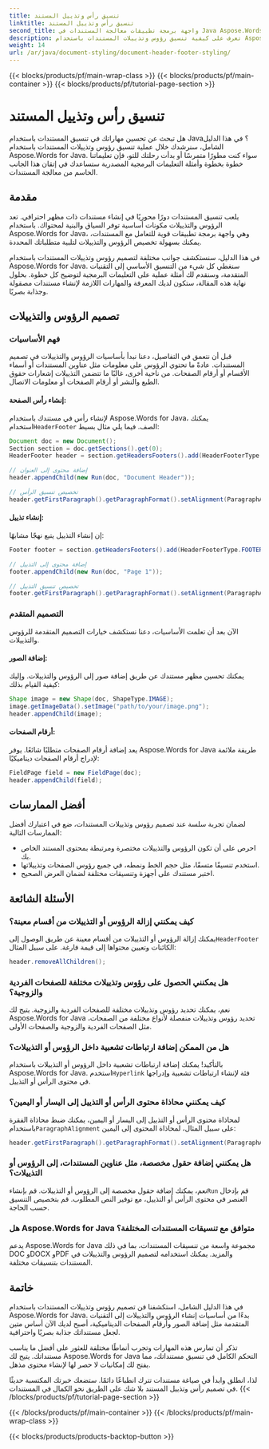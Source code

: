 ```yaml
---
title: تنسيق رأس وتذييل المستند
linktitle: تنسيق رأس وتذييل المستند
second_title: واجهة برمجة تطبيقات معالجة المستندات في Java Aspose.Words
description: تعرف على كيفية تنسيق رؤوس وتذييلات المستندات باستخدام Aspose.Words for Java في هذا الدليل المفصل. يتضمن تعليمات خطوة بخطوة وكود المصدر.
weight: 14
url: /ar/java/document-styling/document-header-footer-styling/
---
```


{{< blocks/products/pf/main-wrap-class >}}
{{< blocks/products/pf/main-container >}}
{{< blocks/products/pf/tutorial-page-section >}}

# تنسيق رأس وتذييل المستند

هل تبحث عن تحسين مهاراتك في تنسيق المستندات باستخدام Java؟ في هذا الدليل الشامل، سنرشدك خلال عملية تنسيق رؤوس وتذييلات المستندات باستخدام Aspose.Words for Java. سواء كنت مطورًا متمرسًا أو بدأت رحلتك للتو، فإن تعليماتنا خطوة بخطوة وأمثلة التعليمات البرمجية المصدرية ستساعدك في إتقان هذا الجانب الحاسم من معالجة المستندات.


## مقدمة

يلعب تنسيق المستندات دورًا محوريًا في إنشاء مستندات ذات مظهر احترافي. تعد الرؤوس والتذييلات مكونات أساسية توفر السياق والبنية لمحتواك. باستخدام Aspose.Words for Java، وهي واجهة برمجة تطبيقات قوية للتعامل مع المستندات، يمكنك بسهولة تخصيص الرؤوس والتذييلات لتلبية متطلباتك المحددة.

في هذا الدليل، سنستكشف جوانب مختلفة لتصميم رؤوس وتذييلات المستندات باستخدام Aspose.Words for Java. سنغطي كل شيء من التنسيق الأساسي إلى التقنيات المتقدمة، وسنقدم لك أمثلة عملية على التعليمات البرمجية لتوضيح كل خطوة. بحلول نهاية هذه المقالة، ستكون لديك المعرفة والمهارات اللازمة لإنشاء مستندات مصقولة وجذابة بصريًا.

## تصميم الرؤوس والتذييلات

### فهم الأساسيات

قبل أن نتعمق في التفاصيل، دعنا نبدأ بأساسيات الرؤوس والتذييلات في تصميم المستندات. عادةً ما تحتوي الرؤوس على معلومات مثل عناوين المستندات أو أسماء الأقسام أو أرقام الصفحات. من ناحية أخرى، غالبًا ما تتضمن التذييلات إشعارات حقوق الطبع والنشر أو أرقام الصفحات أو معلومات الاتصال.

#### إنشاء رأس الصفحة:

 لإنشاء رأس في مستندك باستخدام Aspose.Words for Java، يمكنك استخدام`HeaderFooter` الصف. فيما يلي مثال بسيط:

```java
Document doc = new Document();
Section section = doc.getSections().get(0);
HeaderFooter header = section.getHeadersFooters().add(HeaderFooterType.HEADER_PRIMARY);

// إضافة محتوى إلى العنوان
header.appendChild(new Run(doc, "Document Header"));

// تخصيص تنسيق الرأس
header.getFirstParagraph().getParagraphFormat().setAlignment(ParagraphAlignment.CENTER);
```

#### إنشاء تذييل:

إن إنشاء التذييل يتبع نهجًا مشابهًا:

```java
Footer footer = section.getHeadersFooters().add(HeaderFooterType.FOOTER_PRIMARY);

// إضافة محتوى إلى التذييل
footer.appendChild(new Run(doc, "Page 1"));

// تخصيص تنسيق التذييل
footer.getFirstParagraph().getParagraphFormat().setAlignment(ParagraphAlignment.CENTER);
```

### التصميم المتقدم

الآن بعد أن تعلمت الأساسيات، دعنا نستكشف خيارات التصميم المتقدمة للرؤوس والتذييلات.

#### إضافة الصور:

يمكنك تحسين مظهر مستندك عن طريق إضافة صور إلى الرؤوس والتذييلات. وإليك كيفية القيام بذلك:

```java
Shape image = new Shape(doc, ShapeType.IMAGE);
image.getImageData().setImage("path/to/your/image.png");
header.appendChild(image);
```

#### أرقام الصفحات:

يعد إضافة أرقام الصفحات متطلبًا شائعًا. يوفر Aspose.Words for Java طريقة ملائمة لإدراج أرقام الصفحات ديناميكيًا:

```java
FieldPage field = new FieldPage(doc);
header.appendChild(field);
```

## أفضل الممارسات

لضمان تجربة سلسة عند تصميم رؤوس وتذييلات المستندات، ضع في اعتبارك أفضل الممارسات التالية:

- احرص على أن تكون الرؤوس والتذييلات مختصرة ومرتبطة بمحتوى المستند الخاص بك.
- استخدم تنسيقًا متسقًا، مثل حجم الخط ونمطه، في جميع رؤوس الصفحات وتذييلاتها.
- اختبر مستندك على أجهزة وتنسيقات مختلفة لضمان العرض الصحيح.

## الأسئلة الشائعة

### كيف يمكنني إزالة الرؤوس أو التذييلات من أقسام معينة؟

 يمكنك إزالة الرؤوس أو التذييلات من أقسام معينة عن طريق الوصول إلى`HeaderFooter` الكائنات وتعيين محتواها إلى قيمة فارغة. على سبيل المثال:

```java
header.removeAllChildren();
```

### هل يمكنني الحصول على رؤوس وتذييلات مختلفة للصفحات الفردية والزوجية؟

نعم، يمكنك تحديد رؤوس وتذييلات مختلفة للصفحات الفردية والزوجية. يتيح لك Aspose.Words for Java تحديد رؤوس وتذييلات منفصلة لأنواع مختلفة من الصفحات، مثل الصفحات الفردية والزوجية والصفحات الأولى.

### هل من الممكن إضافة ارتباطات تشعبية داخل الرؤوس أو التذييلات؟

 بالتأكيد! يمكنك إضافة ارتباطات تشعبية داخل الرؤوس أو التذييلات باستخدام Aspose.Words for Java. استخدم`Hyperlink` فئة لإنشاء ارتباطات تشعبية وإدراجها في محتوى الرأس أو التذييل.

### كيف يمكنني محاذاة محتوى الرأس أو التذييل إلى اليسار أو اليمين؟

 لمحاذاة محتوى الرأس أو التذييل إلى اليسار أو اليمين، يمكنك ضبط محاذاة الفقرة باستخدام`ParagraphAlignment` على سبيل المثال، لمحاذاة المحتوى إلى اليمين:

```java
header.getFirstParagraph().getParagraphFormat().setAlignment(ParagraphAlignment.RIGHT);
```

### هل يمكنني إضافة حقول مخصصة، مثل عناوين المستندات، إلى الرؤوس أو التذييلات؟

 نعم، يمكنك إضافة حقول مخصصة إلى الرؤوس أو التذييلات. قم بإنشاء`Run` قم بإدخال العنصر في محتوى الرأس أو التذييل، مع توفير النص المطلوب. قم بتخصيص التنسيق حسب الحاجة.

### هل Aspose.Words for Java متوافق مع تنسيقات المستندات المختلفة؟

يدعم Aspose.Words for Java مجموعة واسعة من تنسيقات المستندات، بما في ذلك DOC وDOCX وPDF والمزيد. يمكنك استخدامه لتصميم الرؤوس والتذييلات في المستندات بتنسيقات مختلفة.

## خاتمة

في هذا الدليل الشامل، استكشفنا فن تصميم رؤوس وتذييلات المستندات باستخدام Aspose.Words for Java. بدءًا من أساسيات إنشاء الرؤوس والتذييلات إلى التقنيات المتقدمة مثل إضافة الصور وأرقام الصفحات الديناميكية، أصبح لديك الآن أساس متين لجعل مستنداتك جذابة بصريًا واحترافية.

تذكر أن تمارس هذه المهارات وتجرب أنماطًا مختلفة للعثور على أفضل ما يناسب مستنداتك. يتيح لك Aspose.Words for Java التحكم الكامل في تنسيق مستنداتك، مما يفتح لك إمكانيات لا حصر لها لإنشاء محتوى مذهل.

لذا، انطلق وابدأ في صياغة مستندات تترك انطباعًا دائمًا. ستضعك خبرتك المكتسبة حديثًا في تصميم رأس وتذييل المستند بلا شك على الطريق نحو الكمال في المستندات.
{{< /blocks/products/pf/tutorial-page-section >}}

{{< /blocks/products/pf/main-container >}}
{{< /blocks/products/pf/main-wrap-class >}}

{{< blocks/products/products-backtop-button >}}
